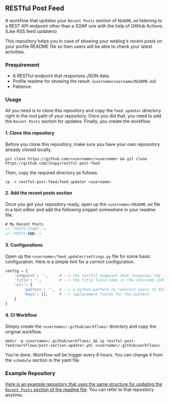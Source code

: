 ## RESTful Post Feed
A workflow that updates your `Recent Posts` section of `README.md` listening to a REST API endpoint other than a SOAP one with the help of GitHub Actions. (Like RSS feed updaters)

This repository helps you in case of showing your weblog's recent posts on your profile README file so then users will be able to check your latest activities.

### Prequirement
- A RESTful endpoint that responses JSON data.
- Profile readme for showing the result. (`username/username/README.md`)
- Patience.

### Usage
All you need is to clone this repository and copy the `feed_updater` directory right in the root path of your repository. Once you did that, you need to add the `Recent Posts` section for updates. Finally, you create the workflow.

#### 1. Clone this repository
Before you clone this repository, make sure you have your own reposotory already cloned locally.
```shell
git clone https://github.com/<username>/<username> && git clone https://github.com/lnxpy/restful-post-feed
```
Then, copy the required directory as follows.
```shell
cp -r restful-post-feed/feed_updater <username>
```

#### 2. Add the recent posts section 
Once you get your repository ready, open up the `<username>/README.md` file in a text editor and add the following snippet somewhere in your readme file.
```html
# My Recent Posts
<!--POSTS:START-->
<!--POSTS:END-->
```

#### 3. Configurations
Open up the `<username>/feed_updater/settings.py` file for some basic configuration. Here is a simple hint for a correct configuration.
```python
config = {
    'endpoint': '',     # --> the restful endpoint that responses the JSON data (your posts)
    'title': '',        # --> the title field name in the returned JSON data
    'url': {
        'pattern': '',  # --> a python pattern to redirect users to the post index
        'keys': [],     # --> replacement fields for the pattern
    }
}
```

#### 4. CI Workflow
Simply create the `<username>/.github/workflows/` directory and copy the original workflow.
```shell
mkdir -p <username>/.github/workflows/ && cp restful-post-feed/workflows/post-section-updater.yml <username>/.github/workflows/
```

You're done. Workflow will be trigger every 6 hours. You can change it from the `schedule` section in the yaml file.

### Example Repository
[Here is an example repository that uses the same structure for updating the `Recent Posts` section of the readme file](https://github.com/lnxpy/test-feed). You can refer to that repository anytime.
